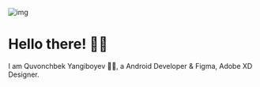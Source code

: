 ![img](https://github.com/ONVETI/ONVETI/raw/main/onvetiforgithub.jpg)

# Hello there! 👋🏻

I am Quvonchbek Yangiboyev 🙋‍♂️, a Android Developer & Figma, Adobe XD Designer.


